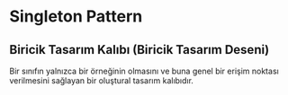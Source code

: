 # Singleton Pattern
## Biricik Tasarım Kalıbı (Biricik Tasarım Deseni)

Bir sınıfın yalnızca bir örneğinin olmasını ve buna genel bir erişim noktası verilmesini sağlayan bir oluştural tasarım kalıbıdır.